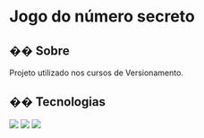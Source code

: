 <h1>Jogo do número secreto</h1>

<h2>�� Sobre</h2>
<p>Projeto utilizado nos cursos de Versionamento.</p>

## �� Tecnologias

<div>
  <img src="https://img.shields.io/badge/HTML-239120?style=for-the-badge&logo=html5&logoColor=white"&gt">
  <img src="https://img.shields.io/badge/CSS-239120?&style=for-the-badge&logo=css3&logoColor=white"&gt">
  <img src="https://img.shields.io/badge/JavaScript-F7DF1E?style=for-the-badge&logo=javascript&logoColor=black"&gt">
</div>
